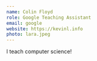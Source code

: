 ```yaml
---
name: Colin Floyd
role: Google Teaching Assistant
email: google
website: https://kevinl.info
photo: lara.jpeg
---
```


I teach computer science!